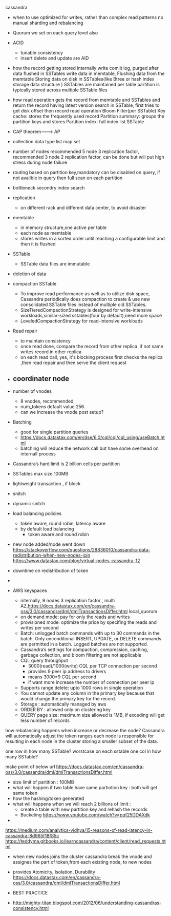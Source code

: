 cassandra

- when to use 
    optimized for writes, rather than complex read patterns	
    no manual sharding and rebalancing 
- Quorum
    we set on each query level also    
- ACID 
	- tunable consistency
	- insert delete and update are AID    

- how the record getting stored internally 
	write comiit log, purged after data flushed in SSTables 
	write data in memtable,
	Flushing data from the memtable
	Storing data on disk in SSTables(like Btree or hash index storage data structure )
		 SSTables are maintained per table
		 partition is typically stored across multiple SSTable files
- how read operation
	gets the record from memtable and SSTables and return the record having latest version
	search in SSTable, first tries to get disk offset then record read operation 
		Bloom Filter(per SSTable)
		Key cache: stores the frequently used record
		Partition summary: groups the partition keys and stores
		Partition index:  full index list 
		SSTable
- CAP theorem---> AP
- collection data type
	list
	map
	set 
- number of nodes recommended
	5 node 3 replication factor, recommended
	3 node 2 replication factor, can be done but will put high stress during node failure
- routing 
	based on partition key,mandatory can be disabled on query, if not availble in query then full scan on each partition 
- bottleneck
    secondry index search 	
- replication
	- on different rack and different data center, to avoid disaster    
- memtable
	- in memory structure,one active per table 
	- each node as memtable
	- stores writes in a sorted order until reaching a configurable limit and then it is flushed
- SSTable
	- SSTable data files are immutable 
- deletion of data

- compaction SSTable
	- To improve read performance as well as to utilize disk space, Cassandra periodically does compaction to create & use new consolidated SSTable files instead of multiple old SSTables.
	- SizeTieredCompactionStrategy is designed for write-intensive workloads,similar-sized sstables(four by default),need more space  
	- LeveledCompactionStrategy for read-intensive workloads

- Read repair
	- to maintain consistency
	- once read done, compare the record from other replica ,if not same writes record in other replica
	- on each read call, yes, it's blocking process first checks the 	replica ,then read repair and then serve the client request	
- coordinater node
	- 	
- number of vnodes
	- 8 vnodes, recommended 
	- num_tokens default value 256.
	- can we increase the vnode post setup?
- Batching 
	- good for single partition queries
	- https://docs.datastax.com/en/dse/6.0/cql/cql/cql_using/useBatch.html
	- batching will reduce the network call but have some overhead on internall process
- Cassandra’s hard limit is 2 billion cells per partition
- SSTables max size 100MB	
- lightweight transaction , if block 	
- snitch
- dynamic snitch
- load balancing policies
	- token aware, round robin, latency aware 
    - by default load balancing 
		- token aware and round robin 
- new node added/node went down
	https://stackoverflow.com/questions/28836010/cassandra-data-redistribution-when-new-nodes-join
	https://www.datastax.com/blog/virtual-nodes-cassandra-12

- downtime on redistribution of token
- 
- AWS keyspaces
	- internally,  9 nodes 3 replication factor , multi AZ,https://docs.datastax.com/en/cassandra-oss/3.0/cassandra/dml/dmlTransactionsDiffer.html local_quorum 	
	- on demand mode: pay for only the reads and writes
	- provisioned mode: optimize the price by specifing the reads and writes per second
	-  Batch: unlogged batch commands with up to 30 commands in the batch. Only unconditional INSERT, UPDATE, or DELETE commands are permitted in a batch. Logged batches are not supported.	 
	- Cassandra’s settings for compaction, compression, caching, garbage collection, and bloom filtering are not applicable	
	- CQL query throughput
		- 3000(read)/1000(write) CQL per TCP connection per second
		- provides 9 peer ip address to drivers
		- means 3000*9 CQL per second
		- if want more increase the number of connection per peer ip
	- Supports range delete: upto 1000 rows in single operation 
	- You cannot update any column in the primary key because that would change the primary key for the record.	
	- Storage : automatically managed by aws 
	- ORDER BY : allowed only on clustering key 
	- QUERY page size: maximum size allowed is 1MB, if exceding will get less number of records 

how rebalancing happens when increase or decrease the node?
	Cassandra will automatically adjust the token ranges each node is responsible for resulting in each node in the cluster storing a smaller subset of the data.

one row in how many SSTable? worstcase on each sstable
one col in how many SSTable?

make point of below url
https://docs.datastax.com/en/cassandra-oss/3.0/cassandra/dml/dmlTransactionsDiffer.html

- size limit of partition : 100MB
- what will happen if two  table have same partiotion key : both will get same token
- how the hashing/token generated
- what will happens when we will reach 2 billions of limit :
	- create a table with new partition key and rehash the records 
	- Bucketing https://www.youtube.com/watch?v=pqf25DDAXdk
- 



https://medium.com/analytics-vidhya/15-reasons-of-read-latency-in-cassandra-8d965f18f85c
https://teddyma.gitbooks.io/learncassandra/content/client/read_requests.html

- when new nodes joins the cluster cassandra break the  vnode and assignes the part of token,from each existing node, to new nodes
- provides Atomicity, Isolation,  Durability 
    https://docs.datastax.com/en/cassandra-oss/3.0/cassandra/dml/dmlTransactionsDiffer.html
    
- BEST PRACTICE 
- http://mighty-titan.blogspot.com/2012/06/understanding-cassandras-consistency.html   
